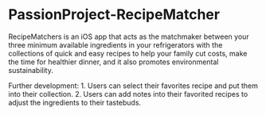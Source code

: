 # PassionProject-RecipeMatcher

RecipeMatchers is an iOS app that acts as the matchmaker between your three minimum available ingredients in your refrigerators with the collections of quick and easy recipes to help your family cut costs, make the time for healthier dinner, and it also promotes  environmental sustainability.

Further development:
    1. Users can select their favorites recipe and put them into their collection.
    2. Users can add notes into their favorited recipes to adjust the ingredients to their tastebuds.
